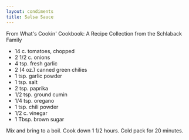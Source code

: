 ```yaml
---
layout: condiments
title: Salsa Sauce
---
```


From What's Cookin' Cookbook: A Recipe Collection from the Schlaback Family

* 14 c. tomatoes, chopped
* 2 1/2 c. onions
* 4 tsp. fresh garlic
* 2 (4 oz.) canned green chilies
* 1 tsp. garlic powder
* 1 tsp. salt
* 2 tsp. paprika
* 1/2 tsp. ground cumin
* 1/4 tsp. oregano
* 1 tsp. chili powder
* 1/2 c. vinegar
* 1 Tbsp. brown sugar

Mix and bring to a boil. Cook down 1 1/2 hours. Cold pack for 20 minutes.
